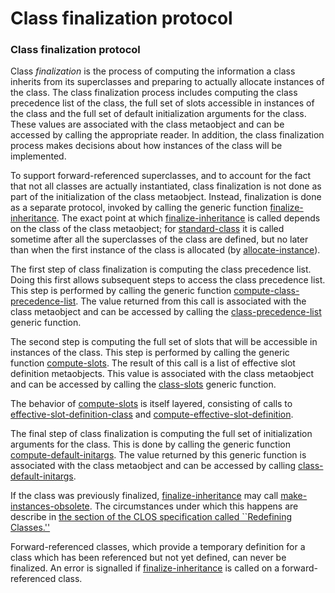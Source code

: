 Class finalization protocol
===========================

### Class finalization protocol

Class *finalization* is the process of computing the information a class inherits from its superclasses and preparing to actually allocate instances of the class. The class finalization process includes computing the class precedence list of the class, the full set of slots accessible in instances of the class and the full set of default initialization arguments for the class. These values are associated with the class metaobject and can be accessed by calling the appropriate reader. In addition, the class finalization process makes decisions about how instances of the class will be implemented.

To support forward-referenced superclasses, and to account for the fact that not all classes are actually instantiated, class finalization is not done as part of the initialization of the class metaobject. Instead, finalization is done as a separate protocol, invoked by calling the generic function [finalize-inheritance](finalize-inheritance.md). The exact point at which [finalize-inheritance](finalize-inheritance.md) is called depends on the class of the class metaobject; for [standard-class](class-standard-class.md) it is called sometime after all the superclasses of the class are defined, but no later than when the first instance of the class is allocated (by [allocate-instance](allocate-instance.md)).

The first step of class finalization is computing the class precedence list. Doing this first allows subsequent steps to access the class precedence list. This step is performed by calling the generic function [compute-class-precedence-list](compute-class-precedence-list.md). The value returned from this call is associated with the class metaobject and can be accessed by calling the [class-precedence-list](class-precedence-list.md) generic function.

The second step is computing the full set of slots that will be accessible in instances of the class. This step is performed by calling the generic function [compute-slots](compute-slots.md). The result of this call is a list of effective slot definition metaobjects. This value is associated with the class metaobject and can be accessed by calling the [class-slots](class-slots.md) generic function.

The behavior of [compute-slots](compute-slots.md) is itself layered, consisting of calls to [effective-slot-definition-class](effective-slot-definition-class.md) and [compute-effective-slot-definition](compute-effective-slot-definition.md).

The final step of class finalization is computing the full set of initialization arguments for the class. This is done by calling the generic function [compute-default-initargs](compute-default-initargs.md). The value returned by this generic function is associated with the class metaobject and can be accessed by calling [class-default-initargs](class-default-initargs.md).

If the class was previously finalized, [finalize-inheritance](finalize-inheritance.md) may call [make-instances-obsolete](make-instances-obsolete.md). The circumstances under which this happens are describe in [the section of the CLOS specification called ``Redefining Classes.''](http://www.cs.cmu.edu/Groups/AI/html/cltl/clm/node300.md#SECTION0032110000000000000000)

Forward-referenced classes, which provide a temporary definition for a class which has been referenced but not yet defined, can never be finalized. An error is signalled if [finalize-inheritance](finalize-inheritance.md) is called on a forward-referenced class.
